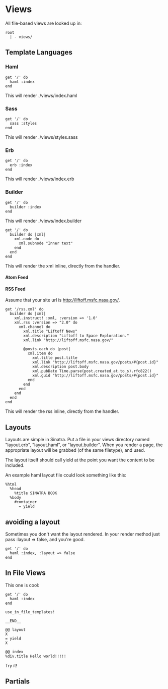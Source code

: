 Views
=====
All file-based views are looked up in:

	root
	  | - views/

Template Languages
------------------

### Haml
	get '/' do
	  haml :index
	end

This will render ./views/index.haml

### Sass
	get '/' do
	  sass :styles
	end

This will render ./views/styles.sass

### Erb
	get '/' do
	  erb :index
	end

This will render ./views/index.erb

### Builder
	get '/' do
	  builder :index
	end

This will render ./views/index.builder

	get '/' do
	  builder do |xml|
        xml.node do
          xml.subnode "Inner text"
        end
      end
	end

This will render the xml inline, directly from the handler.

#### Atom Feed

#### RSS Feed
Assume that your site url is http://liftoff.msfc.nasa.gov/.

    get '/rss.xml' do
      builder do |xml|
        xml.instruct! :xml, :version => '1.0'
        xml.rss :version => "2.0" do
          xml.channel do
            xml.title "Liftoff News"
            xml.description "Liftoff to Space Exploration."
            xml.link "http://liftoff.msfc.nasa.gov/"
            
            @posts.each do |post|
              xml.item do
                xml.title post.title
                xml.link "http://liftoff.msfc.nasa.gov/posts/#{post.id}"
                xml.description post.body
                xml.pubDate Time.parse(post.created_at.to_s).rfc822()
                xml.guid "http://liftoff.msfc.nasa.gov/posts/#{post.id}"
              end
            end
          end
        end
      end
    end

This will render the rss inline, directly from the handler.

Layouts
-------
Layouts are simple in Sinatra.  Put a file in your views directory named
"layout.erb", "layout.haml", or "layout.builder".  When you render a page, the
appropriate layout will be grabbed (of the same filetype), and used.

The layout itself should call yield at the point you want the content to be
included.
    
An example haml layout file could look something like this:

    %html
      %head
        %title SINATRA BOOK
      %body
        #container
          = yield

avoiding a layout
-----------------
Sometimes you don't want the layout rendered.  In your render method just pass
:layout => false, and you're good.

    get '/' do
      haml :index, :layout => false
    end

In File Views
-------------
This one is cool:

	get '/' do
	  haml :index
	end

	use_in_file_templates!

	__END__

	@@ layout
	X
	= yield
	X

	@@ index
	%div.title Hello world!!!!!

Try it!

Partials
--------

